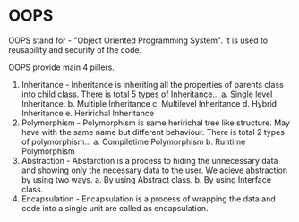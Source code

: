 # OOPS

OOPS stand for - "Object Oriented Programming System". It is used to reusability and security of the code.

OOPS provide main 4 pillers.
1. Inheritance - Inheritance is inheriting all the properties of parents class into child class. There is total 5 types of Inheritance...
       a. Single level Inheritance.
       b. Multiple Inheritance
       c. Multilevel Inheritance
       d. Hybrid Inheritance
       e. Heririchal Inheritance
3. Polymorphism - Polymorphism is same heririchal tree like structure. May have with the same name but different behaviour. There is total 2 types of polymorphism...
       a. Compiletime Polymorphism
       b. Runtime Polymorphism
5. Abstraction - Abstarction is a process to hiding the unnecessary data and showing only the necessary data to the user. We acieve abstraction by using two ways.
       a. By using Abstract class.
       b. By using Interface class.
7. Encapsulation - Encapsulation is a process of wrapping the data and code into a single unit are called as encapsulation.
